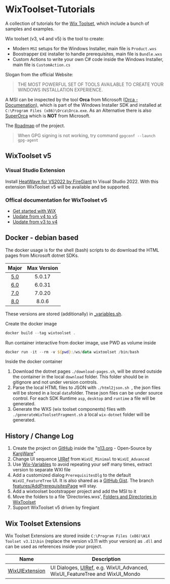# WixToolset-Tutorials

A collection of tutorials for the [Wix Toolset][Wix Toolset], which include a bunch of samples and examples.  

Wix toolset (v3, v4 and v5) is the tool to create:

* Modern `MSI` setups for the Windows Installer, main file is `Product.wxs`
* Boostrapper `EXE` installer to handle prerequisites, main file is `Bundle.wxs`
* Custom Actions to write your own C# code inside the Windows Installer, main file is `CustomAction.cs`

Slogan from the official Website:
> THE MOST POWERFUL SET OF TOOLS AVAILABLE TO CREATE YOUR WINDOWS INSTALLATION EXPERIENCE.

A MSI can be inspected by the tool **Orca** from Microsoft ([Orca - Documenation][Orca - Documenation]), which is part of the Windows Installer SDK and installed at `C:\Program Files (x86)\Orca\Orca.exe`. As an Alternative there is also [SuperOrca][SuperOrca] which is **NOT** from Microsoft.

The [Roadmap][ROADMAP] of the project.

> When GPG signing is not working, try command `gpgconf --launch gpg-agent`

## WixToolset v5

### Visual Studio Extension

Install [HeatWave for VS2022 by FireGiant](https://marketplace.visualstudio.com/items?itemName=FireGiant.FireGiantHeatWaveDev17) to Visual Studio 2022.
With this extension WixToolset v5 will be available and be supported.

### Offical documentation for WixToolset v5

* [Get started with WiX](https://wixtoolset.org/docs/intro/)
* [Update from v4 to v5](https://wixtoolset.org/docs/fivefour/)
* [Update from v3 to v4](https://wixtoolset.org/docs/fourthree/)

## Docker - debian based

The docker usage is for the shell (bash) scripts to do download the HTML pages from Microsoft dotnet SDKs.

|Major|Max Version|
|:---:|:---------:|
| [5.0](https://dotnet.microsoft.com/en-us/download/dotnet/5.0) | 5.0.17 |
| [6.0](https://dotnet.microsoft.com/en-us/download/dotnet/6.0) | 6.0.31 |
| [7.0](https://dotnet.microsoft.com/en-us/download/dotnet/7.0) | 7.0.20 |
| [8.0](https://dotnet.microsoft.com/en-us/download/dotnet/8.0) | 8.0.6  |

These versions are stored (additionally) in [_variables.sh](docker/scripts/_variables.sh).

Create the docker image

```powershell
docker build --tag wixtoolset .
```

Run container interactive from docker image, use PWD as volume inside

```powershell
docker run -it --rm -v ${pwd}:/ws/data wixtoolset /bin/bash
```

Inside the docker container

1. Download the dotnet pages `./download-pages.sh`, will be stored outside the container in the local `download` folder. This folder should be in gitignore and not under version controls.
2. Parse the local HTML files to JSON with `./html2json.sh `, the json files will be stored in a local `data`folder. These json files can be under source control. For each SDK Runtime `asp`, `desktop` and `runtime` a file will be generated.
3. Generate the WXS (wix toolset components) files with `./generateWixToolsetFragment.sh` a local `wix-dotnet` folder will be generated.

## History / Change Log

1. Create the project on [GitHub][GitHub WixToolset-Tutorials] inside the "[n13.org][GitHub Org n13.org] - Open-Source by [KargWare][KargWare Website]"
1. Change UI sequence [UIRef][Wix Toolset UIRef] from `WixUI_Minimal` to `WixUI_Advanced`
1. Use [Wix-Variables][Wix Toolset Wix-Variables] to avoid repeating your self many times, extract version to separate WXI file
1. Add a customized dialog `PrerequisitesDlg` to the default `WixUI_FeatureTree` UI. It is also shared as a [GitHub Gist][GitHub Gist PrerequisitesDlg]. The branch [features/AddPrerequisitesPage][GitHub WixToolset-Tutorials branch AddPrerequisitesPage] will stay.
1. Add a wixtoolset bootstrapper project and add the MSI to it
1. Move the folders to a file 'Directories.wxs', [Folders and Directories in WixToolset][KargWare Notes #8274e8]
1. Support WixToolset v5 driven by firegiant

## Wix Toolset Extensions

Wix Toolset Extensions are stored inside `C:\Program Files (x86)\WiX Toolset v3.11\bin` (replace the version v3.11 with your version) as `.dll` and can be used as references inside your project.  

| Name           | Description                                                                                                              |
| -------------- | ------------------------------------------------------------------------------------------------------------------------ |
| [WixUIExtension][GitHub WixUIExtension] | UI Dialoges, [UIRef][Wix Toolset UIRef], e.g. WixUI_Advanced, WixUI_FeatureTree and WixUI_Mondo |

[ROADMAP]: ./ROADMAP.md
[KargWare Website]: https://kargware.com
[KargWare Notes]: https://notes.kargware.com
[KargWare Notes #8274e8]: https://notes.kargware.com/2020/04/25/Folders-and-Directories-in-WixToolset/
[GitHub Org n13.org]: https://github.com/n13org
[GitHub WixToolset-Tutorials]: https://github.com/n13org/WixToolset-Tutorials
[GitHub WixToolset-Tutorials branch AddPrerequisitesPage]: https://github.com/n13org/WixToolset-Tutorials/tree/features/AddPrerequisitesPage
[GitHub Gist PrerequisitesDlg]: https://gist.github.com/N7K4/8b146328db03484a61543c4f612c5dd3
[Wix Toolset]: http://wixtoolset.org/
[Wix Toolset UIRef]: https://wixtoolset.org/documentation/manual/v3/xsd/wix/uiref.html
[Wix Toolset Wix-Variables]: https://wixtoolset.org/documentation/manual/v3/votive/votive_project_references.html
[Orca - Documenation]: https://docs.microsoft.com/en-us/windows/win32/msi/orca-exe
[SuperOrca]: http://www.pantaray.com/msi_super_orca.html
[GitHub WixUIExtension]: https://github.com/wixtoolset/wix3/tree/develop/src/ext/UIExtension/wixlib
